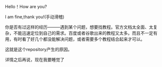 Hello！How are you?

I am fine,thank you!(手动滑稽)

你是否有过这样的经历———遇到某个问题，想要找教程。官方文档太全面、太复杂，不能迅速定位到自己的需求。百度或者谷歌出来的教程又太多。而且不一定有用，有时看了好几个都没能解决问题，或者需要多个教程结合起来才可以。

这就是这个repository产生的原因。

详情之后再说，现在我要睡觉了
